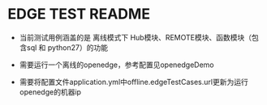EDGE TEST README
=======================

* 当前测试用例涵盖的是 离线模式下 Hub模块、REMOTE模块、函数模块（包含sql 和 python27）的功能
  
* 需要运行一个离线的openedge，参考配置见openedgeDemo

* 需要将配置文件application.yml中offline.edgeTestCases.url更新为运行openedge的机器ip
  
